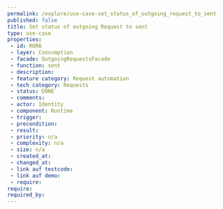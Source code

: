 ```yaml
---
permalink: /explore/use-case-set_status_of_outgoing_request_to_sent
published: false
title: Set status of outgoing Request to sent
type: use-case
properties:
 - id: ROR6
 - layer: Consumption
 - facade: OutgoingRequestsFacade
 - function: sent
 - description: 
 - feature category: Request automation
 - tech category: Requests
 - status: DONE
 - comments: 
 - actor: Identity
 - component: Runtime
 - trigger: 
 - precondition: 
 - result: 
 - priority: n/a
 - complexity: n/a
 - size: n/a
 - created_at: 
 - changed_at: 
 - link auf testcode: 
 - link auf demo: 
 - require: 
require:
required_by:
---
```

